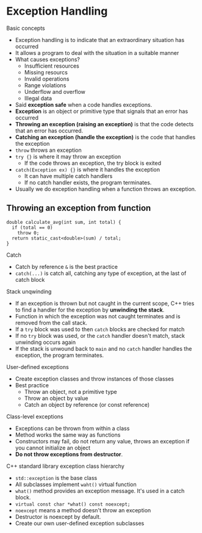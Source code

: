 # Exception Handling

Basic concepts
- Exception handling is to indicate that an extraordinary situation has occurred
- It allows a program to deal with the situation in a suitable manner
- What causes exceptions?
  - Insufficient resources
  - Missing resourcs
  - Invalid operations
  - Range violations
  - Underflow and overflow
  - Illegal data
- Said **exception safe** when a code handles exceptions.
- **Exception** is an object or primitive type that signals that an error has occurred
- **Throwing an exception (raising an exception)** is that the code detects that an error has occurred.
- **Catching an exception (handle the exception)** is the code that handles the exception
- `throw` throws an exception
- `try {}` is where it may throw an exception
  - If the code throws an exception, the try block is exited
- `catch(Exception ex) {}` is where it handles the exception
  - It can have multiple catch handlers
  - If no catch handler exists, the program terminates.
- Usually we do exception handling when a function throws an exception.

Throwing an exception from function
- 
```
double calculate_avg(int sum, int total) {
  if (total == 0)
    throw 0;
  return static_cast<double>(sum) / total;
}
```

Catch
- Catch by reference `&` is the best practice
- `catch(...)` is catch all, catching any type of exception, at the last of catch block

Stack unqwinding
- If an exception is thrown but not caught in the current scope, C++ tries to find a handler for the exception by **unwinding the stack**.
- Function in which the exception was not caught terminates and is removed from the call stack.
- If a `try` block was used to then `catch` blocks are checked for match
- If no `try` block was used, or the `catch` handler doesn't match, stack unwinding occurs again
- If the stack is unwound back to `main` and no `catch` handler handles the exception, the program terminates.

User-defined exceptions
- Create exception classes and throw instances of those classes
- Best practice
  - Throw an object, not a primitive type
  - Throw an object by value
  - Catch an object by reference (or const reference)

Class-level exceptions
- Exceptions can be thrown from within a class
- Method works the same way as functions
- Constructors may fail, do not return any value, throws an exception if you cannot initialize an object
- **Do not throw exceptions from destructor**.

C++ standard library exception class hierarchy
- `std::exception` is the base class
- All subclasses implement `waht()` virtual function
- `what()` method provides an exception message. It's used in a catch block.
- `virtual const char *what() const noexcept;`
- `noexcept` means a method doesn't throw an exception
- Destructor is noexcept by default.
- Create our own user-defined exception subclasses

